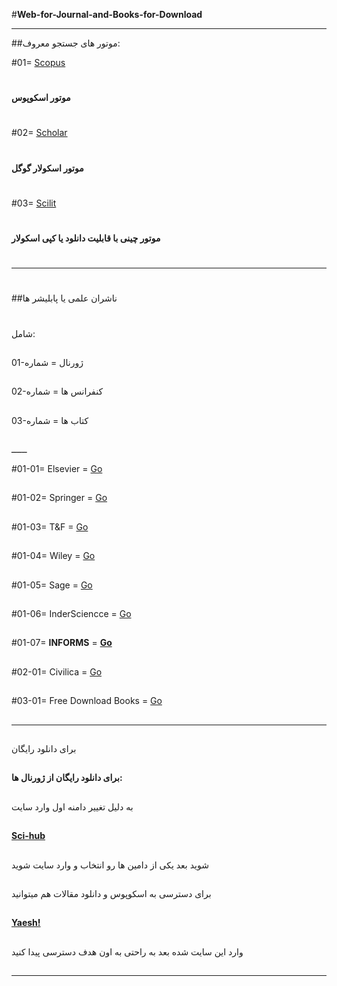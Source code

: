 #**Web-for-Journal-and-Books-for-Download**

--------------------------------

##موتور های جستجو معروف:

#01=  [Scopus](https://www2.scopus.com/home.uri)
#
**موتور اسکوپوس**
#
#02=  [Scholar](https://scholar.google.com/)
#
**موتور اسکولار گوگل**
#

#03=  [Scilit](https://www.scilit.net/)
#
**موتور چینی با قابلیت دانلود یا کپی اسکولار**
#
-------------------------------
#
##ناشران علمی یا پابلیشر ها
#
شامل:
##
 01-ژورنال =  شماره
##
 02-کنفرانس ها  = شماره
##
 03-کتاب ها  =  شماره
## 
 ــــــ
 
 #01-01= Elsevier = [Go](https://www.sciencedirect.com/)
 ##
 #01-02= Springer = [Go](https://www.springer.com/gp)
 ##
 #01-03= T&F = [Go](https://www.tandfonline.com/)
 ##
 #01-04= Wiley = [Go](https://www.wiley.com/en-ir)
 ##
 #01-05= Sage = [Go](https://journals.sagepub.com/)
 ##
 #01-06= InderSciencce = [Go](https://www.inderscience.com/)
 ##
 #01-07= **INFORMS** = **[Go](https://www.informs.org/Publications/INFORMS-Journals)**
 ##
 #02-01= Civilica = [Go](https://www.civilica.com/)
 ##
 #03-01= Free Download Books = [Go](https://b-ok.org/)
 ##
 --------------------------------
 ##
 برای دانلود رایگان 
 ##
 **برای دانلود رایگان از ژورنال ها:**
 ##
 به دلیل تغییر دامنه اول وارد سایت 
 ##
 **[Sci-hub](http://sci-hub.tech/)**
 ##
 شوید بعد یکی از دامین ها رو انتخاب و وارد سایت شوید
 ##
 برای دسترسی به اسکوپوس و دانلود مقالات هم میتوانید 
 ##
 **[Yaesh!](http://yabesh.ir/)**
 ##
 وارد این سایت شده بعد به راحتی به اون هدف دسترسی پیدا کنید
 ##
 
 ------------------------------
 
 
